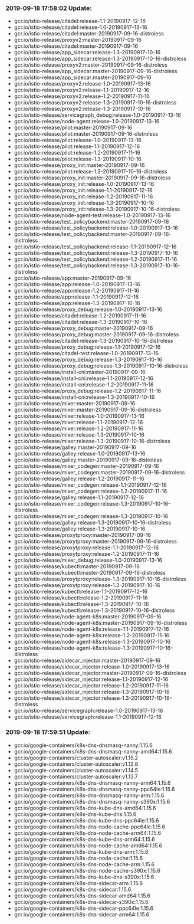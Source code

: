 ### 2019-09-18 17:58:02 Update:

- gcr.io/istio-release/citadel:release-1.1-20190917-12-16
- gcr.io/istio-release/citadel:release-1.0-20190917-13-16
- gcr.io/istio-release/citadel:master-20190917-09-16-distroless
- gcr.io/istio-release/proxyv2:master-20190917-09-16
- gcr.io/istio-release/citadel:master-20190917-09-16
- gcr.io/istio-release/app_sidecar:release-1.3-20190917-10-16
- gcr.io/istio-release/app_sidecar:release-1.3-20190917-10-16-distroless
- gcr.io/istio-release/proxyv2:master-20190917-09-16-distroless
- gcr.io/istio-release/app_sidecar:master-20190917-09-16-distroless
- gcr.io/istio-release/app_sidecar:master-20190917-09-16
- gcr.io/istio-release/proxyv2:release-1.0-20190917-13-16
- gcr.io/istio-release/proxyv2:release-1.1-20190917-12-16
- gcr.io/istio-release/proxyv2:release-1.2-20190917-11-16
- gcr.io/istio-release/proxyv2:release-1.3-20190917-10-16-distroless
- gcr.io/istio-release/proxyv2:release-1.3-20190917-10-16
- gcr.io/istio-release/servicegraph_debug:release-1.0-20190917-13-16
- gcr.io/istio-release/node-agent:release-1.0-20190917-13-16
- gcr.io/istio-release/pilot:master-20190917-09-16
- gcr.io/istio-release/pilot:master-20190917-09-16-distroless
- gcr.io/istio-release/pilot:release-1.0-20190917-13-16
- gcr.io/istio-release/pilot:release-1.1-20190917-12-16
- gcr.io/istio-release/pilot:release-1.2-20190917-11-16
- gcr.io/istio-release/pilot:release-1.3-20190917-10-16
- gcr.io/istio-release/proxy_init:master-20190917-09-16
- gcr.io/istio-release/pilot:release-1.3-20190917-10-16-distroless
- gcr.io/istio-release/proxy_init:master-20190917-09-16-distroless
- gcr.io/istio-release/proxy_init:release-1.0-20190917-13-16
- gcr.io/istio-release/proxy_init:release-1.1-20190917-12-16
- gcr.io/istio-release/proxy_init:release-1.2-20190917-11-16
- gcr.io/istio-release/proxy_init:release-1.3-20190917-10-16
- gcr.io/istio-release/proxy_init:release-1.3-20190917-10-16-distroless
- gcr.io/istio-release/node-agent-test:release-1.0-20190917-13-16
- gcr.io/istio-release/test_policybackend:master-20190917-09-16
- gcr.io/istio-release/test_policybackend:release-1.0-20190917-13-16
- gcr.io/istio-release/test_policybackend:master-20190917-09-16-distroless
- gcr.io/istio-release/test_policybackend:release-1.1-20190917-12-16
- gcr.io/istio-release/test_policybackend:release-1.3-20190917-10-16
- gcr.io/istio-release/test_policybackend:release-1.2-20190917-11-16
- gcr.io/istio-release/test_policybackend:release-1.3-20190917-10-16-distroless
- gcr.io/istio-release/app:master-20190917-09-16
- gcr.io/istio-release/app:release-1.0-20190917-13-16
- gcr.io/istio-release/app:release-1.2-20190917-11-16
- gcr.io/istio-release/app:release-1.1-20190917-12-16
- gcr.io/istio-release/app:release-1.3-20190917-10-16
- gcr.io/istio-release/proxy_debug:release-1.0-20190917-13-16
- gcr.io/istio-release/citadel:release-1.2-20190917-11-16
- gcr.io/istio-release/citadel:release-1.3-20190917-10-16
- gcr.io/istio-release/proxy_debug:master-20190917-09-16
- gcr.io/istio-release/proxy_debug:master-20190917-09-16-distroless
- gcr.io/istio-release/citadel:release-1.3-20190917-10-16-distroless
- gcr.io/istio-release/proxy_debug:release-1.1-20190917-12-16
- gcr.io/istio-release/citadel-test:release-1.0-20190917-13-16
- gcr.io/istio-release/proxy_debug:release-1.3-20190917-10-16
- gcr.io/istio-release/proxy_debug:release-1.3-20190917-10-16-distroless
- gcr.io/istio-release/install-cni:master-20190917-09-16
- gcr.io/istio-release/install-cni:release-1.1-20190917-12-16
- gcr.io/istio-release/install-cni:release-1.2-20190917-11-16
- gcr.io/istio-release/proxy_debug:release-1.2-20190917-11-16
- gcr.io/istio-release/install-cni:release-1.3-20190917-10-16
- gcr.io/istio-release/mixer:master-20190917-09-16
- gcr.io/istio-release/mixer:master-20190917-09-16-distroless
- gcr.io/istio-release/mixer:release-1.0-20190917-13-16
- gcr.io/istio-release/mixer:release-1.1-20190917-12-16
- gcr.io/istio-release/mixer:release-1.2-20190917-11-16
- gcr.io/istio-release/mixer:release-1.3-20190917-10-16
- gcr.io/istio-release/mixer:release-1.3-20190917-10-16-distroless
- gcr.io/istio-release/galley:master-20190917-09-16
- gcr.io/istio-release/galley:release-1.0-20190917-13-16
- gcr.io/istio-release/galley:master-20190917-09-16-distroless
- gcr.io/istio-release/mixer_codegen:master-20190917-09-16
- gcr.io/istio-release/mixer_codegen:master-20190917-09-16-distroless
- gcr.io/istio-release/galley:release-1.2-20190917-11-16
- gcr.io/istio-release/mixer_codegen:release-1.1-20190917-12-16
- gcr.io/istio-release/mixer_codegen:release-1.2-20190917-11-16
- gcr.io/istio-release/galley:release-1.1-20190917-12-16
- gcr.io/istio-release/mixer_codegen:release-1.3-20190917-10-16-distroless
- gcr.io/istio-release/mixer_codegen:release-1.3-20190917-10-16
- gcr.io/istio-release/galley:release-1.3-20190917-10-16-distroless
- gcr.io/istio-release/galley:release-1.3-20190917-10-16
- gcr.io/istio-release/proxytproxy:master-20190917-09-16
- gcr.io/istio-release/proxytproxy:master-20190917-09-16-distroless
- gcr.io/istio-release/proxytproxy:release-1.1-20190917-12-16
- gcr.io/istio-release/proxytproxy:release-1.2-20190917-11-16
- gcr.io/istio-release/mixer_debug:release-1.0-20190917-13-16
- gcr.io/istio-release/kubectl:master-20190917-09-16
- gcr.io/istio-release/kubectl:master-20190917-09-16-distroless
- gcr.io/istio-release/proxytproxy:release-1.3-20190917-10-16-distroless
- gcr.io/istio-release/proxytproxy:release-1.3-20190917-10-16
- gcr.io/istio-release/kubectl:release-1.1-20190917-12-16
- gcr.io/istio-release/kubectl:release-1.2-20190917-11-16
- gcr.io/istio-release/kubectl:release-1.3-20190917-10-16
- gcr.io/istio-release/kubectl:release-1.3-20190917-10-16-distroless
- gcr.io/istio-release/node-agent-k8s:master-20190917-09-16
- gcr.io/istio-release/node-agent-k8s:master-20190917-09-16-distroless
- gcr.io/istio-release/node-agent-k8s:release-1.1-20190917-12-16
- gcr.io/istio-release/node-agent-k8s:release-1.2-20190917-11-16
- gcr.io/istio-release/node-agent-k8s:release-1.3-20190917-10-16
- gcr.io/istio-release/node-agent-k8s:release-1.3-20190917-10-16-distroless
- gcr.io/istio-release/sidecar_injector:master-20190917-09-16
- gcr.io/istio-release/sidecar_injector:release-1.0-20190917-13-16
- gcr.io/istio-release/sidecar_injector:master-20190917-09-16-distroless
- gcr.io/istio-release/sidecar_injector:release-1.1-20190917-12-16
- gcr.io/istio-release/sidecar_injector:release-1.2-20190917-11-16
- gcr.io/istio-release/sidecar_injector:release-1.3-20190917-10-16
- gcr.io/istio-release/sidecar_injector:release-1.3-20190917-10-16-distroless
- gcr.io/istio-release/servicegraph:release-1.0-20190917-13-16
- gcr.io/istio-release/servicegraph:release-1.1-20190917-12-16
### 2019-09-18 17:59:51 Update:

- gcr.io/google-containers/k8s-dns-dnsmasq-nanny:1.15.6
- gcr.io/google-containers/k8s-dns-dnsmasq-nanny-amd64:1.15.6
- gcr.io/google-containers/cluster-autoscaler:v1.15.2
- gcr.io/google-containers/cluster-autoscaler:v1.12.8
- gcr.io/google-containers/cluster-autoscaler:v1.14.5
- gcr.io/google-containers/cluster-autoscaler:v1.13.7
- gcr.io/google-containers/k8s-dns-dnsmasq-nanny-arm64:1.15.6
- gcr.io/google-containers/k8s-dns-dnsmasq-nanny-ppc64le:1.15.6
- gcr.io/google-containers/k8s-dns-dnsmasq-nanny-arm:1.15.6
- gcr.io/google-containers/k8s-dns-dnsmasq-nanny-s390x:1.15.6
- gcr.io/google-containers/k8s-dns-kube-dns-amd64:1.15.6
- gcr.io/google-containers/k8s-dns-kube-dns:1.15.6
- gcr.io/google-containers/k8s-dns-kube-dns-ppc64le:1.15.6
- gcr.io/google-containers/k8s-dns-node-cache-ppc64le:1.15.6
- gcr.io/google-containers/k8s-dns-node-cache-arm64:1.15.6
- gcr.io/google-containers/k8s-dns-kube-dns-arm64:1.15.6
- gcr.io/google-containers/k8s-dns-node-cache-amd64:1.15.6
- gcr.io/google-containers/k8s-dns-kube-dns-arm:1.15.6
- gcr.io/google-containers/k8s-dns-node-cache:1.15.6
- gcr.io/google-containers/k8s-dns-node-cache-arm:1.15.6
- gcr.io/google-containers/k8s-dns-node-cache-s390x:1.15.6
- gcr.io/google-containers/k8s-dns-kube-dns-s390x:1.15.6
- gcr.io/google-containers/k8s-dns-sidecar-arm:1.15.6
- gcr.io/google-containers/k8s-dns-sidecar:1.15.6
- gcr.io/google-containers/k8s-dns-sidecar-amd64:1.15.6
- gcr.io/google-containers/k8s-dns-sidecar-s390x:1.15.6
- gcr.io/google-containers/k8s-dns-sidecar-ppc64le:1.15.6
- gcr.io/google-containers/k8s-dns-sidecar-arm64:1.15.6
